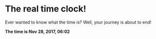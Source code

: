 # The real time clock!

Ever wanted to know what the time is? Well, your journey is about to end!

**The time is Nov 28, 2017, 06:02**